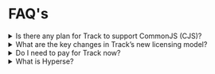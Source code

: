 # FAQ's

<details>
  <summary>Is there any plan for Track to support CommonJS (CJS)?</summary>

Regardless of cjs for the time being. Track is a library based on esm implementation, so that developers do not have a historical burden in the use stage and avoid compatibility problems in the upgrade process

</details>

<details>
  <summary>What are the key changes in Track’s new licensing model?</summary>

Track has transitioned to a new licensing model, which impacts how the software can be used, particularly in commercial settings. The new license aims to balance the needs of open-source community use with the commercial sustainability of the project.

This change includes specifics on usage rights, redistribution, and potential costs for commercial entities. More information please see [LICENSE](https://github.com/hyperse-io/track/blob/main/LICENSE)

</details>

<details>
  <summary>Do I need to pay for Track now?</summary>

Usually you can use the open source version, This version is for long-term maintenance, which is free of charge.

However we also provide some highly packaged plugins to facilitate rapid business integration, If you use these plug-ins. A small fee is required.

</details>

<details>
  <summary>What is Hyperse?</summary>

Hyperse is an open source full stack development suites, front end, architecture, tech solutions, built with TypeScript, GraphQL and Node.js

More information please see [Hyperse](https://www.hyperse.net/)

</details>
